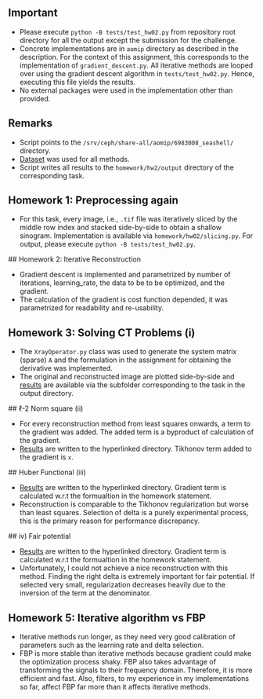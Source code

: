 ## Important
* Please execute `python -B tests/test_hw02.py` from repository root directory for all the output except the submission for the challenge.
* Concrete implementations are in `aomip` directory as described in the description. For the context of this assignment, this corresponds to the implementation of `gradient_descent.py`. All iterative methods are looped over using the gradient descent algorithm in `tests/test_hw02.py`. Hence, executing this file yields the results.
* No external packages were used in the implementation other than provided.

## Remarks
* Script points to the `/srv/ceph/share-all/aomip/6983008_seashell/` directory.
* [Dataset](https://zenodo.org/record/6983008#.ZFnciexByu4) was used for all methods.
* Script writes all results to the `homework/hw2/output` directory of the corresponding task.

## Homework 1: Preprocessing again
* For this task, every image, i.e., `.tif` file was iteratively sliced by the middle row index and stacked side-by-side to obtain a shallow sinogram. Implementation is available via `homework/hw02/slicing.py`. For output, please execute `python -B tests/test_hw02.py`.

## Homework 2: Iterative Reconstruction
* Gradient descent is implemented and parametrized by number of iterations, learning_rate, the data to be to be optimized, and the gradient.
* The calculation of the gradient is cost function depended, it was parametrized for readability and re-usability.

## Homework 3: Solving CT Problems (i)
* The `XrayOperator.py` class was used to generate the system matrix (sparse) `A` and the formulation in the assignment for obtaining the derivative was implemented.
* The original and reconstructed image are plotted side-by-side and [results](https://gitlab.lrz.de/IP/teaching/applied-optimization-methods-for-inverse-problems/aomip-kaan-guney-keklikci/-/tree/main/homework/hw02/output/least_squares) are available via the subfolder corresponding to the task in the output directory.

## ℓ-2 Norm square (ii)
* For every reconstruction method from least squares onwards, a term to the gradient was added. The added term is a byproduct of calculation of the gradient.
* [Results](https://gitlab.lrz.de/IP/teaching/applied-optimization-methods-for-inverse-problems/aomip-kaan-guney-keklikci/-/tree/main/homework/hw02/output/tikhonov_regularization) are written to the hyperlinked directory. Tikhonov term added to the gradient is `x`.

## Huber Functional (iii)
* [Results](https://gitlab.lrz.de/IP/teaching/applied-optimization-methods-for-inverse-problems/aomip-kaan-guney-keklikci/-/tree/main/homework/hw02/output/huber_functional) are written to the hyperlinked directory. Gradient term is calculated w.r.t the formualtion in the homework statement.
* Reconstruction is comparable to the Tikhonov regularization but worse than least squares. Selection of delta is a purely experimental process, this is the primary reason for performance discrepancy.

## iv) Fair potential
* [Results](https://gitlab.lrz.de/IP/teaching/applied-optimization-methods-for-inverse-problems/aomip-kaan-guney-keklikci/-/tree/main/homework/hw02/output/fair_potential) are written to the hyperlinked directory. Gradient term is calculated w.r.t the formualtion in the homework statement.
* Unfortunately, I could not achieve a nice reconstruction with this method. Finding the right delta is extremely important for fair potential. If selected very small, regularization decreases heavily due to the inversion of the term at the denominator.

## Homework 5: Iterative algorithm vs FBP
* Iterative methods run longer, as they need very good calibration of parameters such as the learning rate and delta selection.
* FBP is more stable than iterative methods because gradient could make the optimization process shaky. FBP also takes advantage of transforming the signals to their frequency domain. Therefore, it is more efficient and fast. Also, filters, to my experience in my implementations so far, affect FBP far more than it affects iterative methods.
